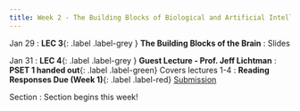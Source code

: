 ```yaml
---
title: Week 2 - The Building Blocks of Biological and Artificial Intelligence 
---
```


Jan 29
: **LEC 3**{: .label .label-grey } **The Building Blocks of the Brain**
    : Slides

<!--
: Readings 📖 🎥
: [Intro_to_neurons](https://canvas.harvard.edu/files/16796279/download?download_frd=1)
: [Online_intro](https://nba.uth.tmc.edu/neuroscience/m/s1/introduction.html)
-->

Jan 31
: **LEC 4**{: .label .label-grey } **Guest Lecture - Prof. Jeff Lichtman**
: **PSET 1 handed out**{: .label .label-green} Covers lectures 1-4
: **Reading Responses Due (Week 1)**{: .label .label-red} [Submission](https://canvas.harvard.edu/courses/129605/assignments/797070)

<!--
    : [PSet1 pdf](https://canvas.harvard.edu/files/16848032/download?download_frd=1) / [PSet1 latex](https://canvas.harvard.edu/files/16822715/download?download_frd=1)

: Papers mentioned in Prof. Lichtman's talk 📄
: * [A Technicolor Approach to the Connectome](https://canvas.harvard.edu/files/14287742/download?download_frd=1)
: * [The Interscutularis Muscle Connectome](https://canvas.harvard.edu/files/14287744/download?download_frd=1)
:  **PSET 1 handed out**{: .label .label-green } Covers lectures 1-4
    : [PSET 1](https://canvas.harvard.edu/files/14275242/download?download_frd=1) / [no blank space](https://canvas.harvard.edu/files/14275241/download?download_frd=1) / [tex](https://canvas.harvard.edu/files/14309236/download?download_frd=1)
-->

Section
: Section begins this week!

<!--
: Introduction, purpose of section
: Discussion: What is intelligence?, Marr's levels, AI ethics
-->
